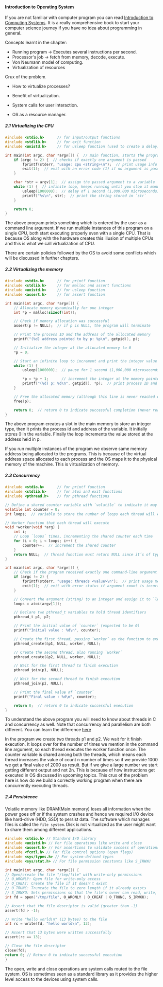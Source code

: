#### Introduction to Operating System

If you are not familiar with computer program you can read [Introduction to Computing Systems](https://icourse.club/uploads/files/96a2b94d4be48285f2605d843a1e6db37da9a944.pdf). It is a really comprehensive book to start your computer science journey if you have no idea about programming in general.

Concepts learnt in the chapter:

- Running program -> Executes several instructions per second.
- Processor's job -> fetch from memory, decode, execute.
- Von Neumann model of computing.
- Virtualization of resources

Crux of the problem.

- How to virtualize processes?

- Benefit of virtualization.
- System calls for user interaction.
- OS as a resource manager.

##### 2.1 Virtualizing the CPU

```c
#include <stdio.h>      // for input/output functions
#include <stdlib.h>     // for exit function
#include <unistd.h>     // for usleep function (used to create a delay)

int main(int argc, char *argv[]) {  // main function, starts the program
    if (argc != 2) {  // checks if exactly one argument is passed
        fprintf(stderr, "usage: cpu <string>\n");  // print usage info if not
        exit(1);  // exit with an error code (1) if no argument is passed
    }

    char *str = argv[1];  // assign the passed argument to a variable `str`
    while (1) {  // infinite loop, keeps running until you stop it manually
        usleep(1000000);  // delay of 1 second (1,000,000 microseconds)
        printf("%s\n", str);  // print the string stored in `str`
    }

    return 0;
}
```

The above program prints something which is entered by the user as a command line argument. If we run multiple instances of this program on a single CPU, both start executing properly even with a single CPU. That is because OS along with the hardware creates this illusion of multiple CPUs and this is what we call virtualization of CPU.

There are certain policies followed by the OS to avoid some conflicts which will be discussed in further chapters.

##### 2.2 Virtualizing the memory

```c
#include <stdio.h>      // for printf function
#include <stdlib.h>     // for malloc and assert functions
#include <unistd.h>     // for usleep function
#include <assert.h>     // for assert function

int main(int argc, char *argv[]) {
    // Allocate memory dynamically for one integer
    int *p = malloc(sizeof(int));

    // Check if memory allocation was successful
    assert(p != NULL);  // if p is NULL, the program will terminate

    // Print the process ID and the address of the allocated memory
    printf("(%d) address pointed to by p: %p\n", getpid(), p);

    // Initialize the integer at the allocated memory to 0
    *p = 0;

    // Start an infinite loop to increment and print the integer value
    while (1) {
        usleep(1000000);  // pause for 1 second (1,000,000 microseconds)

        *p = *p + 1;      // increment the integer at the memory pointed to by p
        printf("(%d) p: %d\n", getpid(), *p);  // print process ID and new value of *p
    }

    // Free the allocated memory (although this line is never reached due to infinite loop)
    free(p);

    return 0;  // return 0 to indicate successful completion (never reached)
}
```

The above program creates a slot in the main memory to store an integer type, then it prints the process id and address of the variable. It initially stores 0 in the variable. Finally the loop increments the value stored at the address held in p.

If you run multiple instances of the program we observe same memory address being allocated to the programs. This is because of the virtual address space allocated to each process and the OS maps it to the physical memory of the machine. This is virtualization of memory.

##### 2.3 Concurrency

```c
#include <stdio.h>      // for printf function
#include <stdlib.h>     // for atoi and exit functions
#include <pthread.h>    // for pthread functions

// Define a shared counter variable with `volatile` to indicate it may be modified concurrently
volatile int counter = 0;
int loops;  // variable to store the number of loops each thread will execute

// Worker function that each thread will execute
void *worker(void *arg) {
    int i;
    // Loop `loops` times, incrementing the shared counter each time
    for (i = 0; i < loops; i++) {
        counter++;  // increment the shared counter
    }
    return NULL;  // thread function must return NULL since it’s of type `void *`
}

int main(int argc, char *argv[]) {
    // Check if the program received exactly one command-line argument
    if (argc != 2) {
        fprintf(stderr, "usage: threads <value>\n");  // print usage message if not
        exit(1);  // exit with error status if argument count is incorrect
    }

    // Convert the argument (string) to an integer and assign it to `loops`
    loops = atoi(argv[1]);

    // Declare two pthread_t variables to hold thread identifiers
    pthread_t p1, p2;

    // Print the initial value of `counter` (expected to be 0)
    printf("Initial value : %d\n", counter);

    // Create the first thread, passing `worker` as the function to execute
    pthread_create(&p1, NULL, worker, NULL);

    // Create the second thread, also running `worker`
    pthread_create(&p2, NULL, worker, NULL);

    // Wait for the first thread to finish execution
    pthread_join(p1, NULL);

    // Wait for the second thread to finish execution
    pthread_join(p2, NULL);

    // Print the final value of `counter`
    printf("Final value : %d\n", counter);

    return 0;  // return 0 to indicate successful execution
}
```

To understand the above program you will need to know about threads in C and concurrency as well. Note that concurrency and parallelism are both different.
You can learn the difference [here](https://www.youtube.com/watch?v=oV9rvDllKEg&t=645s)

In the program we create two threads p1 and p2. We wait for it finish execution. It loops over for the number of times we mention in the command line argument, so each thread executes the worker function once. The counter variable is shared among both the threads, which means each thread increases the value of count n number of times so if we provide 1000 we get a final value of 2000 as result. But if we give a large number we start getting different output and not 2n. This is because of how instructions get executed in OS discussed in upcoming topics.
This crux of the problem here is how do we build a correctly working program when there are concurrently executing threads.

##### 2.4 Persistence

Volatile memory like DRAM(Main memory) loses all information when the power goes off or if the system crashes and hence we required I/O device like hard-drive (HDD, SSD) to persist data.
The software which manages files is called the `file system`.
Disk is not virtualized as the user might want to share them among different applications.

```c
#include <stdio.h> // Standard I/O library
#include <unistd.h> // For file operations like write and close
#include <assert.h> // For assertions to validate success of operations
#include <fcntl.h> // For file control options (open flags)
#include <sys/types.h> // For system-defined types
#include <sys/stat.h> // For file permission constants like S_IRWXU

int main(int argc, char *argv[]) {
// Open/create the file "/tmp/file" with write-only permissions
// O_WRONLY: Open file for write-only access
// O_CREAT: Create the file if it doesn't exist
// O_TRUNC: Truncate the file to zero length if it already exists
// S_IRWXU: Sets permissions so that the file's owner can read, write, and execute
int fd = open("/tmp/file", O_WRONLY | O_CREAT | O_TRUNC, S_IRWXU);

// Assert that the file descriptor is valid (greater than -1)
assert(fd > -1);

// Write "hello world\n" (13 bytes) to the file
int rc = write(fd, "hello world\n", 13);

// Assert that 13 bytes were written successfully
assert(rc == 13);

// Close the file descriptor
close(fd);
return 0; // Return 0 to indicate successful execution
}
```

The open, write and close operations are system calls routed to the file system.
OS is sometimes seen as a standard library as it provides the higher level access to the devices using system calls.

